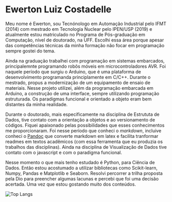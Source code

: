 # Ewerton Luiz Costadelle

Meu nome é Ewerton, sou Tecnónologo em Automação Industrial pelo IFMT (2014) com mestrado em Tecnologia Nuclear pelo IPEN/USP (2019) e atualmente estou matriculado no Programa de Pós-graduação em Computação, nível de doutorado, na UFF. Escolhi essa área porque apesar das competências técnicas da minha formação não focar em programação sempre gostei do tema. 

Ainda na graduação trabalhei com programação em sistemas embarcados, principalemnte programando robôs móveis em microcontroladores AVR. Foi naquele período que surgiu o Arduino, que é uma plataforma de desenvolvimento programanda principlamente em C/C++. Durante o mestrado, propus a modernização de um equipamento de ensaio de materiais. Nesse projeto utilizei, além da programação embarcada em Arduino, a construção de uma interface, sempre utilizando programação estruturada. Os paradigmas funcional e orientado a objeto eram bem distantes da minha realidade.

Durante o doutorado, mais especificamente na disciplina de Estrututa de Dados, tive contato com a orientação a objetos e ao versionamento de códigos. Fiquei apaixonado pelas possibilidades que esses conhecimentos me proporcionaram. Foi nesse período que conheci o _markdown_, incluive conheci o [Pandoc](https://pandoc.org/) que converte markdown em latex e facilita tranformar readmes em textos acadêmicos (com essa ferramenta que eu produzia os trabalhos das disciplinas). Ainda na disciplina de Visualização de Dados tive contato com o javascript e com o paradigma funcional.

Nesse momento o que mais tenho estudado é Python, para Ciência de Dados. Então estou acostumado a utilizar bibliotecas como Scikit-learn, Numpy, Pandas e Matplotlib e Seaborn. Resolvi percorrer a trilha proposta pela Dio para preencher algumas lacunas e percebi que foi uma decisão acertada. Uma vez que estou gostando muito dos conteúdos. 

![Top Langs](https://github-readme-stats-git-masterrstaa-rickstaa.vercel.app/api/top-langs/?username=ecostadelle)

